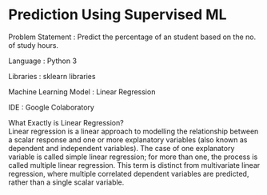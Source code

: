 # Prediction Using Supervised ML

Problem Statement : Predict the percentage of an student based on the no. of study hours.

Language : Python 3

Libraries : sklearn libraries

Machine Learning Model : Linear Regression

IDE : Google Colaboratory

What Exactly is Linear Regression?
<br>
Linear regression is a linear approach to modelling the relationship between a scalar response and one or more explanatory variables (also known as dependent and independent variables). The case of one explanatory variable is called simple linear regression; for more than one, the process is called multiple linear regression. This term is distinct from multivariate linear regression, where multiple correlated dependent variables are predicted, rather than a single scalar variable.
